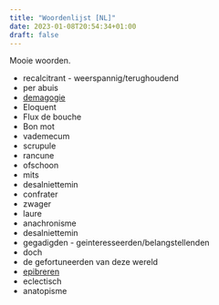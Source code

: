 ```yaml
---
title: "Woordenlijst [NL]"
date: 2023-01-08T20:54:34+01:00
draft: false
---
```


Mooie woorden.

- recalcitrant - weerspannig/terughoudend
- per abuis
- [demagogie](https://nl.m.wikipedia.org/wiki/Demagogie)
- Eloquent
- Flux de bouche
- Bon mot
- vademecum
- scrupule
- rancune
- ofschoon
- mits
- desalniettemin
- confrater
- zwager
- laure
- anachronisme
- desalniettemin
- gegadigden - geinteresseerden/belangstellenden
- doch
- de gefortuneerden van deze wereld
- [epibreren](https://nl.wikipedia.org/wiki/Epibreren)
- eclectisch
- anatopisme
